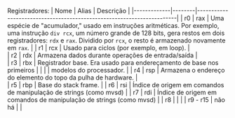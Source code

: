 Registradores:
| Nome        | Alias  | Descrição                                                             |
|-------------|--------|-----------------------------------------------------------------------|
| r0          | rax    | Uma espécie de "acumulador," usado em instruções aritméticas. Por exemplo, uma instrução `div rcx`, um número grande de 128 bits, gera restos em dois registradores: `rdx` e `rax`. Dividido por `rcx`, o resto é armazenado novamente em `rax`.                              |
| r1          | rcx    | Usado para ciclos (por exemplo, em loop).                             |        
| r2          | rdx    | Armazena dados durante operações de entrada/saída                     |          
| r3          | rbx    | Registrador base. Era usado para endereçamento de base nos primeiros  |
|             |        | modelos do processador.                                               |
| r4          | rsp    | Armazena o endereço do elemento do topo da pulha de hardware.         |        
| r5          | rbp    | Base do stack frame.                                                  | 
| r6          | rsi    | Índice de origem em comandos de manipulação de strings (como mvsd)    |
| r7          | rdi    | Índice de origem em comandos de manipulação de strings (como mvsd)    |
| r8          |        |                                                                       |
| r9 - r15    | não há |                                                                       |